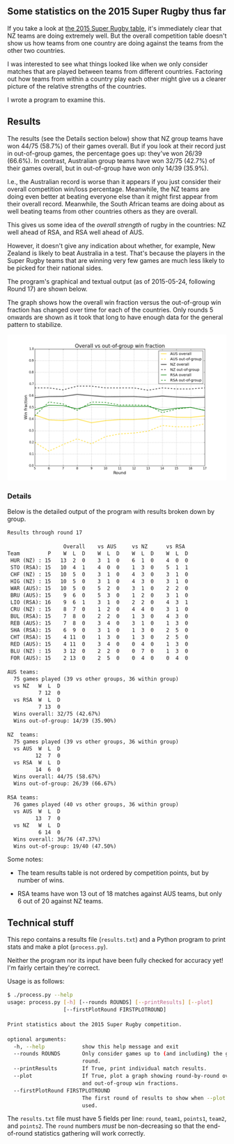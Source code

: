 ## Some statistics on the 2015 Super Rugby thus far

If you take a look at
[the 2015 Super Rugby table](http://www.smh.com.au/rugby-union/super-rugby/ladder),
it's immediately clear that NZ teams are doing extremely well.  But the
overall competition table doesn't show us how teams from one country are
doing against the teams from the other two countries.

I was interested to see what things looked like when we only consider
matches that are played between teams from different countries. Factoring
out how teams from within a country play each other might give us a clearer
picture of the relative strengths of the countries.

I wrote a program to examine this.

## Results

The results (see the Details section below) show that NZ group teams have
won 44/75 (58.7%) of their games overall. But if you look at their record
just in out-of-group games, the percentage goes up: they've won 26/39
(66.6%). In contrast, Australian group teams have won 32/75 (42.7%) of
their games overall, but in out-of-group have won only 14/39 (35.9%).

I.e., the Australian record is worse than it appears if you just consider
their overall competition win/loss percentage.  Meanwhile, the NZ teams are
doing even better at beating everyone else than it might first appear from
their overall record. Meanwhile, the South African teams are doing about as
well beating teams from other countries others as they are overall.

This gives us some idea of the *overall strength* of rugby in the
countries: NZ well ahead of RSA, and RSA well ahead of AUS.

However, it doesn't give any indication about whether, for example, New
Zealand is likely to beat Australia in a test. That's because the players
in the Super Rugby teams that are winning very few games are much less
likely to be picked for their national sides.

The program's graphical and textual output (as of 2015-05-24, following
Round 17) are shown below.

The graph shows how the overall win fraction versus the out-of-group win
fraction has changed over time for each of the countries. Only rounds 5
onwards are shown as it took that long to have enough data for the general
pattern to stabilize.

<img src="graph.png"/>

### Details

Below is the detailed output of the program with results broken down by
group.

```
Results through round 17

                  Overall    vs AUS     vs NZ      vs RSA
Team         P    W  L  D    W  L  D    W  L  D    W  L  D
 HUR (NZ) : 15   13  2  0    3  1  0    6  1  0    4  0  0
 STO (RSA): 15   10  4  1    4  0  0    1  3  0    5  1  1
 CHF (NZ) : 15   10  5  0    3  1  0    4  3  0    3  1  0
 HIG (NZ) : 15   10  5  0    3  1  0    4  3  0    3  1  0
 WAR (AUS): 15   10  5  0    5  2  0    3  1  0    2  2  0
 BRU (AUS): 15    9  6  0    5  3  0    1  2  0    3  1  0
 LIO (RSA): 16    9  6  1    3  1  0    2  2  0    4  3  1
 CRU (NZ) : 15    8  7  0    1  2  0    4  4  0    3  1  0
 BUL (RSA): 15    7  8  0    2  2  0    1  3  0    4  3  0
 REB (AUS): 15    7  8  0    3  4  0    3  1  0    1  3  0
 SHA (RSA): 15    6  9  0    3  1  0    1  3  0    2  5  0
 CHT (RSA): 15    4 11  0    1  3  0    1  3  0    2  5  0
 RED (AUS): 15    4 11  0    3  4  0    0  4  0    1  3  0
 BLU (NZ) : 15    3 12  0    2  2  0    0  7  0    1  3  0
 FOR (AUS): 15    2 13  0    2  5  0    0  4  0    0  4  0

AUS teams:
  75 games played (39 vs other groups, 36 within group)
  vs NZ   W  L  D
          7 12  0
  vs RSA  W  L  D
          7 13  0
  Wins overall: 32/75 (42.67%)
  Wins out-of-group: 14/39 (35.90%)

NZ  teams:
  75 games played (39 vs other groups, 36 within group)
  vs AUS  W  L  D
         12  7  0
  vs RSA  W  L  D
         14  6  0
  Wins overall: 44/75 (58.67%)
  Wins out-of-group: 26/39 (66.67%)

RSA teams:
  76 games played (40 vs other groups, 36 within group)
  vs AUS  W  L  D
         13  7  0
  vs NZ   W  L  D
          6 14  0
  Wins overall: 36/76 (47.37%)
  Wins out-of-group: 19/40 (47.50%)
```

Some notes:

* The team results table is not ordered by competition points, but by
number of wins.

* RSA teams have won 13 out of 18 matches against AUS teams, but only 6
out of 20 against NZ teams.

## Technical stuff

This repo contains a results file (`results.txt`) and a Python program to
print stats and make a plot (`process.py`).

Neither the program nor its input have been fully checked for accuracy yet!
I'm fairly certain they're correct.

Usage is as follows:

```sh
$ ./process.py --help
usage: process.py [-h] [--rounds ROUNDS] [--printResults] [--plot]
                  [--firstPlotRound FIRSTPLOTROUND]

Print statistics about the 2015 Super Rugby competition.

optional arguments:
  -h, --help            show this help message and exit
  --rounds ROUNDS       Only consider games up to (and including) the given
                        round.
  --printResults        If True, print individual match results.
  --plot                If True, plot a graph showing round-by-round overall
                        and out-of-group win fractions.
  --firstPlotRound FIRSTPLOTROUND
                        The first round of results to show when --plot is
                        used.
```

The `results.txt` file must have 5 fields per line: `round`, `team1`,
`points1`, `team2`, and `points2`. The `round` numbers *must* be
non-decreasing so that the end-of-round statistics gathering will work
correctly.
